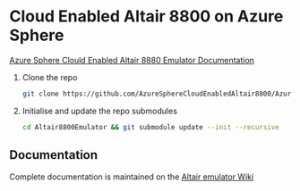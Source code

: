 # Cloud Enabled Altair 8800 on Azure Sphere

[Azure Sphere Clould Enabled Altair 8880 Emulator Documentation](https://github.com/AzureSphereCloudEnabledAltair8800/AzureSphereCloudEnabledAltair8800.emulator/wiki)

1. Clone the repo

    ```bash
    git clone https://github.com/AzureSphereCloudEnabledAltair8800/AzureSphereAltair8800_V2.git Altair8800Emulator
    ```

1. Initialise and update the repo submodules

    ```bash
    cd Altair8800Emulator && git submodule update --init --recursive
   ```


## Documentation

Complete documentation is maintained on the [Altair emulator Wiki](https://github.com/gloveboxes/Altair8800.Emulator.UN-X/wiki)
